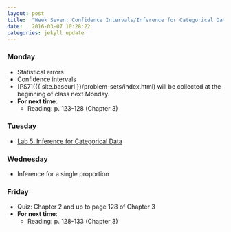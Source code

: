 ```yaml
---
layout: post
title:  "Week Seven: Confidence Intervals/Inference for Categorical Data"
date:   2016-03-07 10:28:22
categories: jekyll update
---
```


### Monday
- Statistical errors
- Confidence intervals
- [PS7]({{ site.baseurl }}/problem-sets/index.html) will be collected at the beginning of class next Monday.
- **For next time**:
    - Reading: p. 123-128 (Chapter 3)

### Tuesday
- <a href = "{{ site.baseurl }}/assets/week-07/inf_for_categorical_data.html" target = "_blank">Lab 5: Inference for Categorical Data</a>

### Wednesday
- Inference for a single proportion

### Friday
- Quiz: Chapter 2 and up to page 128 of Chapter 3
- **For next time**:
    - Reading: p. 128-133 (Chapter 3)